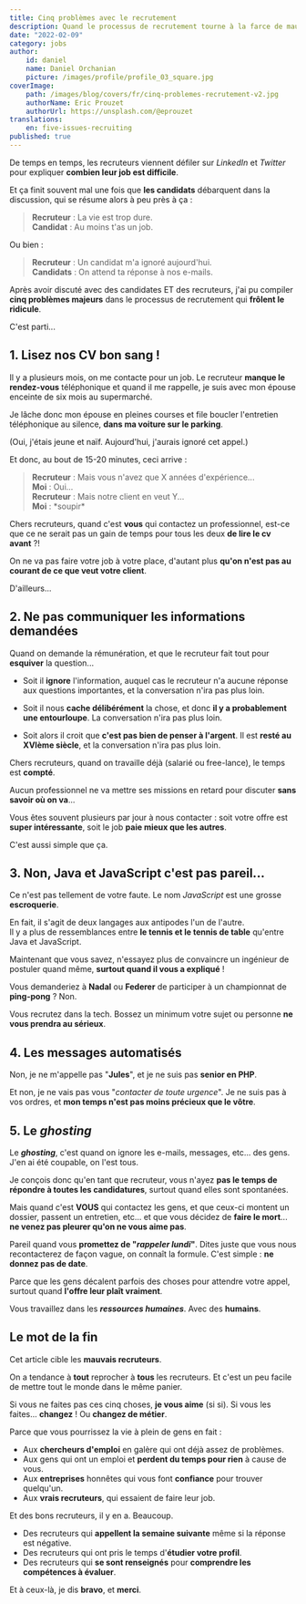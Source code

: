 ```yaml
---
title: Cinq problèmes avec le recrutement
description: Quand le processus de recrutement tourne à la farce de mauvais goût. Cinq cas de figure à éradiquer au plus vite.
date: "2022-02-09"
category: jobs
author:
    id: daniel
    name: Daniel Orchanian
    picture: /images/profile/profile_03_square.jpg
coverImage:
    path: /images/blog/covers/fr/cinq-problemes-recrutement-v2.jpg
    authorName: Eric Prouzet
    authorUrl: https://unsplash.com/@eprouzet
translations:
    en: five-issues-recruiting
published: true
---
```


De temps en temps, les recruteurs viennent défiler sur _LinkedIn_ et _Twitter_ pour expliquer **combien leur job est difficile**.

Et ça finit souvent mal une fois que **les candidats** débarquent dans la discussion, qui se résume alors à peu près à ça :

> **Recruteur** : La vie est trop dure.  
> **Candidat** : Au moins t'as un job.

Ou bien :

> **Recruteur** : Un candidat m'a ignoré aujourd'hui.  
> **Candidats** : On attend ta réponse à nos e-mails.

Après avoir discuté avec des candidates ET des recruteurs, j'ai pu compiler **cinq problèmes majeurs** dans le processus de recrutement qui **frôlent le ridicule**.

C'est parti...


## 1. Lisez nos CV bon sang !

Il y a plusieurs mois, on me contacte pour un job. Le recruteur **manque le rendez-vous** téléphonique et quand il me rappelle, je suis avec mon épouse enceinte de six mois au supermarché.

Je lâche donc mon épouse en pleines courses et file boucler l'entretien téléphonique au silence, **dans ma voiture sur le parking**.

(Oui, j'étais jeune et naïf. Aujourd'hui, j'aurais ignoré cet appel.)

Et donc, au bout de 15-20 minutes, ceci arrive :

> **Recruteur** : Mais vous n'avez que X années d'expérience...  
> **Moi** : Oui...  
> **Recruteur** : Mais notre client en veut Y...  
> **Moi** : \*soupir\*

Chers recruteurs, quand c'est **vous** qui contactez un professionnel, est-ce que ce ne serait pas un gain de temps pour tous les deux **de lire le cv avant** ?!

On ne va pas faire votre job à votre place, d'autant plus **qu'on n'est pas au courant de ce que veut votre client**.

D'ailleurs...


## 2. Ne pas communiquer les informations demandées

Quand on demande la rémunération, et que le recruteur fait tout pour **esquiver** la question...

- Soit il **ignore** l'information, auquel cas le recruteur n'a aucune réponse aux questions importantes, et la conversation n'ira pas plus loin.

- Soit il nous **cache délibérément** la chose, et donc **il y a probablement une entourloupe**. La conversation n'ira pas plus loin.

- Soit alors il croit que **c'est pas bien de penser à l'argent**. Il est **resté au XVIème siècle**, et la conversation n'ira pas plus loin.

Chers recruteurs, quand on travaille déjà (salarié ou free-lance), le temps est **compté**.

Aucun professionnel ne va mettre ses missions en retard pour discuter **sans savoir où on va**...

Vous êtes souvent plusieurs par jour à nous contacter : soit votre offre est **super intéressante**, soit le job **paie mieux que les autres**.

C'est aussi simple que ça.


## 3. Non, Java et JavaScript c'est pas pareil...

Ce n'est pas tellement de votre faute. Le nom _JavaScript_ est une grosse **escroquerie**.

En fait, il s'agit de deux langages aux antipodes l'un de l'autre.  
Il y a plus de ressemblances entre **le tennis et le tennis de table** qu'entre Java et JavaScript.

Maintenant que vous savez, n'essayez plus de convaincre un ingénieur de postuler quand même, **surtout quand il vous a expliqué** !

Vous demanderiez à **Nadal** ou **Federer** de participer à un championnat de **ping-pong** ? Non.

Vous recrutez dans la tech. Bossez un minimum votre sujet ou personne **ne vous prendra au sérieux**.


## 4. Les messages automatisés

Non, je ne m'appelle pas "**Jules**", et je ne suis pas **senior en PHP**.

Et non, je ne vais pas vous "_contacter de toute urgence_". Je ne suis pas à vos ordres, et **mon temps n'est pas moins précieux que le vôtre**.


## 5. Le _ghosting_

Le **_ghosting_**, c'est quand on ignore les e-mails, messages, etc... des gens. J'en ai été coupable, on l'est tous.

Je conçois donc qu'en tant que recruteur, vous n'ayez **pas le temps de répondre à toutes les candidatures**, surtout quand elles sont spontanées.

Mais quand c'est **VOUS** qui contactez les gens, et que ceux-ci montent un dossier, passent un entretien, etc... et que vous décidez de **faire le mort**... **ne venez pas pleurer qu'on ne vous aime pas**.

Pareil quand vous **promettez de "_rappeler lundi_"**. Dites juste que vous nous recontacterez de façon vague, on connaît la formule. C'est simple : **ne donnez pas de date**.

Parce que les gens décalent parfois des choses pour attendre votre appel, surtout quand **l'offre leur plaît vraiment**.

Vous travaillez dans les **_ressources humaines_**. Avec des **humains**.


## Le mot de la fin

Cet article cible les **mauvais recruteurs**.

On a tendance à **tout** reprocher à **tous** les recruteurs. Et c'est un peu facile de mettre tout le monde dans le même panier.

Si vous ne faites pas ces cinq choses, **je vous aime** (si si). Si vous les faites... **changez** ! Ou **changez de métier**.

Parce que vous pourrissez la vie à plein de gens en fait :
- Aux **chercheurs d'emploi** en galère qui ont déjà assez de problèmes.
- Aux gens qui ont un emploi et **perdent du temps pour rien** à cause de vous.
- Aux **entreprises** honnêtes qui vous font **confiance** pour trouver quelqu'un.
- Aux **vrais recruteurs**, qui essaient de faire leur job.

Et des bons recruteurs, il y en a. Beaucoup.
- Des recruteurs qui **appellent la semaine suivante** même si la réponse est négative.
- Des recruteurs qui ont pris le temps d'**étudier votre profil**.
- Des recruteurs qui **se sont renseignés** pour **comprendre les compétences à évaluer**.

Et à ceux-là, je dis **bravo**, et **merci**.
